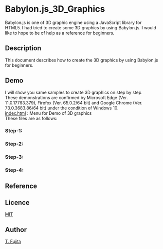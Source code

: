 # Babylon.js_3D_Graphics
Babylon.js is one of 3D graphic engine using a JavaScript library for HTML5. I had tried to create some 3D graphics by using Babylon.js. I would like to hope to be of help as a reference for beginners.  
## Description
This document describes how to create the 3D graphics by using Babylon.js for beginners.  
## Demo
I will show you same samples to create 3D graphics on step by step.  
These demonstrations are confirmed by Microsoft Edge (Ver. 11.0.17763.379), Firefox (Ver. 65.0.2/64 bit) and Google Chrome (Ver. 73.0.3683.86/64 bit) under the condition of Windows 10.  
[index.html](https://to-fujita.github.io/Babylon.js_3D_Graphics/index.html) : Menu for Demo of 3D graphics  
These files are as follows:  

### Step-1: 

### Step-2: 

### Step-3: 

### Step-4: 

## Reference

## Licence
[MIT](https://github.com/tcnksm/tool/blob/master/LICENCE)
## Author
[T. Fujita](https://github.com/T_Fujita)  
